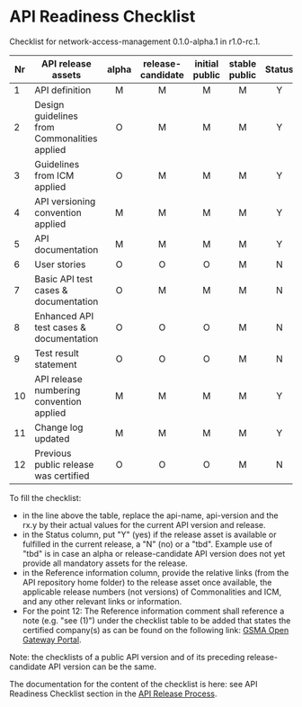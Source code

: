 # API Readiness Checklist

Checklist for network-access-management 0.1.0-alpha.1 in r1.0-rc.1.

| Nr | API release assets  | alpha | release-candidate |  initial<br>public | stable<br> public | Status | Reference information |
|----|----------------------------------------------|:-----:|:-----------------:|:-------:|:------:|:----:|:---------------:|
|  1 | API definition                               |   M   |         M         |    M    |    M   |   Y   | [relative link](../../code/API_definitions/network-access-management.yaml)  |
|  2 | Design guidelines from Commonalities applied |   O   |         M         |    M    |    M   |   Y   | 0.5.0          |
|  3 | Guidelines from ICM applied                  |   O   |         M         |    M    |    M   |   Y   | 0.3.0          |
|  4 | API versioning convention applied            |   M   |         M         |    M    |    M   |   Y   |                |
|  5 | API documentation                            |   M   |         M         |    M    |    M   |   Y   | inline in yaml |
|  6 | User stories                                 |   O   |         O         |    O    |    M   |   N   |                |
|  7 | Basic API test cases & documentation         |   O   |         M         |    M    |    M   |   N   |                |
|  8 | Enhanced API test cases & documentation      |   O   |         O         |    O    |    M   |   N   |                |
|  9 | Test result statement                        |   O   |         O         |    O    |    M   |   N   |                |
| 10 | API release numbering convention applied     |   M   |         M         |    M    |    M   |   Y   |                |
| 11 | Change log updated                           |   M   |         M         |    M    |    M   |   Y   | [relative link](../../CHANGELOG.md)  |
| 12 | Previous public release was certified        |   O   |         O         |    O    |    M   |   N   |                |

To fill the checklist:

- in the line above the table, replace the api-name, api-version and the rx.y by their actual values for the current API version and release.
- in the Status column, put "Y" (yes) if the release asset is available or fulfilled in the current release, a "N" (no) or a "tbd". Example use of "tbd" is in case an alpha or release-candidate API version does not yet provide all mandatory assets for the release.
- in the Reference information column, provide the relative links (from the API repository home folder) to the release asset once available, the applicable release numbers (not versions) of Commonalities and ICM, and any other relevant links or information.
- For the point 12: The Reference information comment shall reference a note (e.g. "see (1)") under the checklist table to be added that states the certified company(s) as can be found on the following link: [GSMA Open Gateway Portal](https://open-gateway.gsma.com/).

Note: the checklists of a public API version and of its preceding release-candidate API version can be the same.

The documentation for the content of the checklist is here: see API Readiness Checklist section in the [API Release Process](https://lf-camaraproject.atlassian.net/wiki/x/jine).
